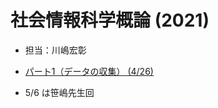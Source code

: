 # 社会情報科学概論 (2021)

- 担当：川嶋宏彰

- [パート1（データの収集） (4/26)](slide/SISIntro2021_kawashima-01.pdf)
- 5/6 は笹嶋先生回

<!-- - [パート2（データと統計 + データとプログラム：基礎編) (5/13)](slide/SISIntro2021_kawashima-02.pdf)
- [パート3（データとプログラム：実践編） (5/20)](slide/SISIntro2021_kawashima-03.pdf)
- [パート4（データと機械学習） (5/27)](slide/SISIntro2021_kawashima-04.pdf)

## 補足

- レポートはパート4の最後のスライドで出題しています
- 同じスライドにアンケートへのリンクもあるので各自回答をお願いします -->
